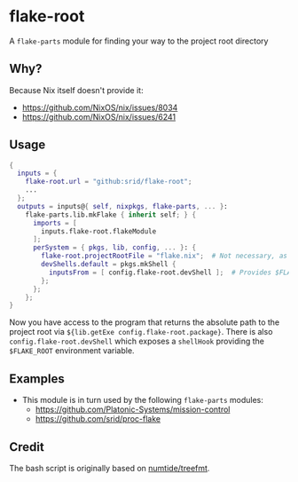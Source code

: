 # flake-root

A `flake-parts` module for finding your way to the project root directory

## Why?

Because Nix itself doesn't provide it:

- https://github.com/NixOS/nix/issues/8034
- https://github.com/NixOS/nix/issues/6241

## Usage

```nix
{
  inputs = {
    flake-root.url = "github:srid/flake-root";
    ...
  };
  outputs = inputs@{ self, nixpkgs, flake-parts, ... }:
    flake-parts.lib.mkFlake { inherit self; } {
      imports = [
        inputs.flake-root.flakeModule
      ];
      perSystem = { pkgs, lib, config, ... }: {
        flake-root.projectRootFile = "flake.nix";  # Not necessary, as flake.nix is the default
        devShells.default = pkgs.mkShell {
          inputsFrom = [ config.flake-root.devShell ];  # Provides $FLAKE_ROOT in dev shell
        };
      };
    };
}
```

Now you have access to the program that returns the absolute path to the project root via `${lib.getExe config.flake-root.package}`. There is also `config.flake-root.devShell` which exposes a `shellHook` providing the `$FLAKE_ROOT` environment variable.

## Examples

- This module is in turn used by the following `flake-parts` modules:
  - https://github.com/Platonic-Systems/mission-control
  - https://github.com/srid/proc-flake

## Credit

The bash script is originally based on [numtide/treefmt](https://github.com/numtide/treefmt/blob/66959743ba9e955819a16960319a09d152acff9a/module-options.nix#L98-L109).
